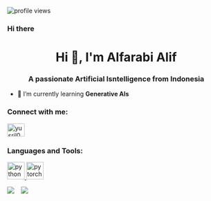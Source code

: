 ![profile views](https://komarev.com/ghpvc/?username=alfaalputra)
### Hi there
<h1 align="center">Hi 👋, I'm Alfarabi Alif</h1>
<h3 align="center">A passionate Artificial Isntelligence from Indonesia</h3>

- 🌱 I’m currently learning **Generative AIs**

<h3 align="left">Connect with me:</h3>
<p align="left">
<!-- <a href="https://twitter.com/yysrll" target="blank"><img align="center" src="https://raw.githubusercontent.com/rahuldkjain/github-profile-readme-generator/master/src/images/icons/Social/twitter.svg" alt="yysrll" height="30" width="40" /></a> -->
<a href="https://www.linkedin.com/in/alfarabi-alif/" target="blank"><img align="center" src="https://raw.githubusercontent.com/rahuldkjain/github-profile-readme-generator/master/src/images/icons/Social/linked-in-alt.svg" alt="yusril09" height="30" width="40" /></a>
<!-- <a href="https://instagram.com/yysrll" target="blank"><img align="center" src="https://raw.githubusercontent.com/rahuldkjain/github-profile-readme-generator/master/src/images/icons/Social/instagram.svg" alt="yysrll" height="30" width="40" /></a> -->
<!-- <a href="https://www.hackerrank.com/yysrll" target="blank"><img align="center" src="https://raw.githubusercontent.com/rahuldkjain/github-profile-readme-generator/master/src/images/icons/Social/hackerrank.svg" alt="yysrll" height="30" width="40" /></a> -->
<!-- <a href="https://www.leetcode.com/yysrll" target="blank"><img align="center" src="https://raw.githubusercontent.com/rahuldkjain/github-profile-readme-generator/master/src/images/icons/Social/leet-code.svg" alt="yysrll" height="30" width="40" /></a> -->
</p>

<h3 align="left">Languages and Tools:</h3>
<p align="left"> <a href="https://www.python.org/" target="_blank" rel="noreferrer"> <img src="https://raw.githubusercontent.com/devicons/devicon/blob/master/icons/python/python-plain.svg" alt="python" width="40" height="40"/> </a> <a href="https://pytorch.org/" target="_blank" rel="noreferrer"> <img src="https://raw.githubusercontent.com/devicons/devicon/blob/master/icons/pytorch/pytorch-plain-wordmark.svg" alt="pytorch" width="40" height="40"/> </a> </p>

<div style="display: flex; gap: 16px;">
  <a href="https://githubtrends.io">
    <img align="top" src="https://api.githubtrends.io/user/svg/alfaalputra/langs?time_range=one_year&include_private=True&loc_metric=changed&theme=dark" />
  </a>
  <img align="top" src="https://github-readme-stats-eight-theta.vercel.app/api?username=alfaalputra&show_icons=true&theme=algolia&include_all_commits=true&count_private=true" />
</div>

